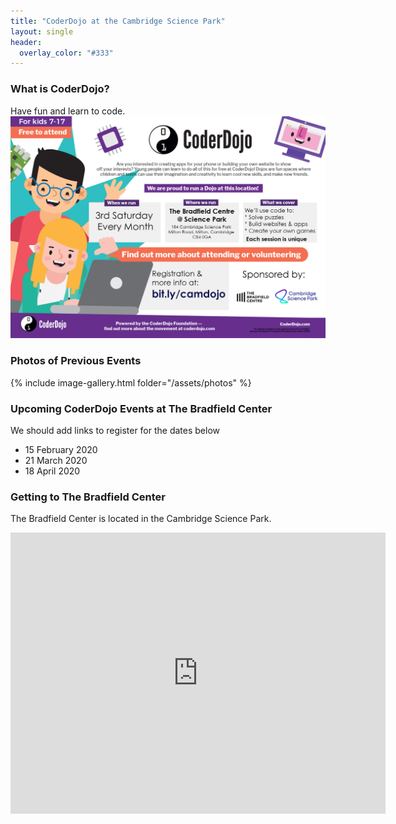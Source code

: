 ```yaml
---
title: "CoderDojo at the Cambridge Science Park"
layout: single
header:
  overlay_color: "#333"
---
```


### What is CoderDojo?

Have fun and learn to code.
![makecode-maze](/assets/images/poster.jpg)

### Photos of Previous Events

{% include image-gallery.html folder="/assets/photos" %}

### Upcoming CoderDojo Events at The Bradfield Center

We should add links to register for the dates below

- 15 February 2020
- 21 March 2020
- 18 April 2020

### Getting to The Bradfield Center

The Bradfield Center is located in the Cambridge Science Park.

<iframe src="https://www.google.com/maps/embed?pb=!1m14!1m8!1m3!1d9774.126849806922!2d0.1463065!3d52.2337252!3m2!1i1024!2i768!4f13.1!3m3!1m2!1s0x0%3A0x410ce131c2898905!2sThe%20Bradfield%20Centre!5e0!3m2!1sen!2suk!4v1580168586746!5m2!1sen!2suk" width="600" height="450" frameborder="0" style="border:0;" allowfullscreen=""></iframe>
